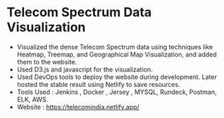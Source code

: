 # Telecom Spectrum Data Visualization

- Visualized the dense Telecom Spectrum data using techniques like Heatmap, Treemap, and Geographical Map Visualization, and added them to the website.
- Used D3.js and javascript for the visualization.
- Used DevOps tools to deploy the website during development. Later hosted the stable result using Netlify to save resources.
- Tools Used : Jenkins , Docker , Jersey , MYSQL, Rundeck, Postman, ELK, AWS.
- Website : https://telecomindia.netlify.app/